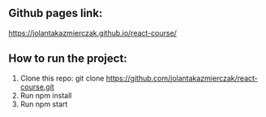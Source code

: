 ## Github pages link:
https://jolantakazmierczak.github.io/react-course/

## How to run the project:
1. Clone this repo: git clone https://github.com/jolantakazmierczak/react-course.git
2. Run npm install
3. Run npm start